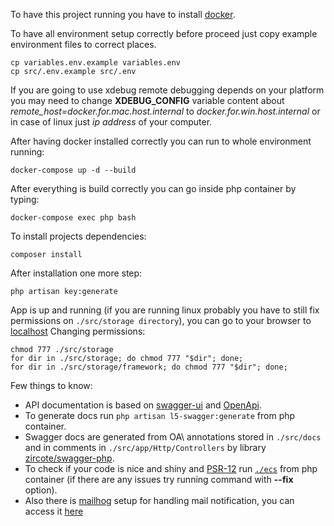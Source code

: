 To have this project running you have to install [docker](https://docs.docker.com/get-docker).

To have all environment setup correctly before proceed just copy example environment files to correct places.
````shell script
cp variables.env.example variables.env
cp src/.env.example src/.env
````
If you are going to use xdebug remote debugging depends on your platform you may need to change **XDEBUG_CONFIG** variable content about *remote_host=docker.for.mac.host.internal* to *docker.for.win.host.internal* or in case of linux just *ip address* of your computer.

After having docker installed correctly you can run to whole environment running:
```shell script
docker-compose up -d --build
```

After everything is build correctly you can go inside php container by typing:
```shell script
docker-compose exec php bash
``` 

To install projects dependencies:
```shell script
composer install
```

After installation one more step:
```shell script
php artisan key:generate
```

App is up and running (if you are running linux probably you have to still fix permissions on ```./src/storage directory```), you can go to your browser to [localhost](http://localhost)
Changing permissions:
```shell script
chmod 777 ./src/storage
for dir in ./src/storage; do chmod 777 "$dir"; done;
for dir in ./src/storage/framework; do chmod 777 "$dir"; done;
```

Few things to know:
- API documentation is based on [swagger-ui](https://swagger.io/tools/swagger-ui/) and [OpenApi](https://swagger.io/docs/specification/about/).
- To generate docs run ```php artisan l5-swagger:generate``` from php container.
- Swagger docs are generated from OA\ annotations stored in ```./src/docs``` and in comments in ```./src/app/Http/Controllers``` by library [zircote/swagger-php](http://zircote.github.io/swagger-php/).
- To check if your code is nice and shiny and [PSR-12](https://www.php-fig.org/psr/psr-12/) run [```./ecs```](https://packagist.org/packages/symplify/easy-coding-standard) from php container (if there are any issues try running command with **--fix** option).
- Also there is [mailhog](https://github.com/mailhog/MailHog) setup for handling mail notification, you can access it [here](http://localhost:8025)